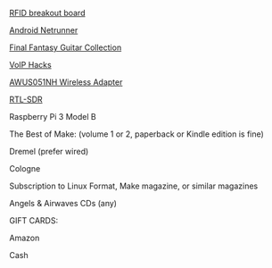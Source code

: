 [RFID breakout board](http://www.adafruit.com/product/364)

[Android Netrunner](www.amazon.com/Android-Netrunner-The-Card-Game/dp/1616614609/)

[Final Fantasy Guitar Collection](http://www.amazon.com/Final-Fantasy-Guitar-Solo-Collection/dp/4285132869/)

[VoIP Hacks](http://www.amazon.com/VoIP-Hacks-Tools-Internet-Telephony-ebook/dp/B002SR2QJG/)

[AWUS051NH Wireless Adapter](http://www.amazon.com/Alfa-AWUS051NH-802-11a-Wireless-9dBi/dp/B003YH1X48)

[RTL-SDR](https://www.amazon.com/RTL-SDR-Blog-RTL2832U-Software-Defined/dp/B0129EBDS2/)

Raspberry Pi 3 Model B

The Best of Make: (volume 1 or 2, paperback or Kindle edition is fine)

Dremel (prefer wired)

Cologne

Subscription to Linux Format, Make magazine, or similar magazines

Angels & Airwaves CDs (any)

GIFT CARDS:

Amazon

Cash
